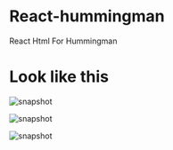 # React-hummingman
React Html For Hummingman

# Look like this

![snapshot](demo/1.png)

![snapshot](demo/2.png)

![snapshot](demo/3.png)
